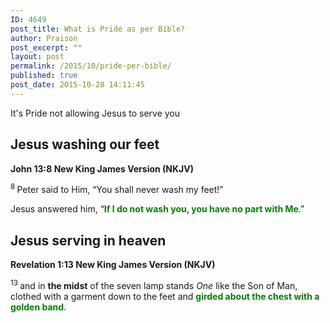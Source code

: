 ```yaml
---
ID: 4649
post_title: What is Pride as per Bible?
author: Praison
post_excerpt: ""
layout: post
permalink: /2015/10/pride-per-bible/
published: true
post_date: 2015-10-28 14:11:45
---
```

It's Pride not allowing Jesus to serve you
<h2><strong>Jesus washing our feet</strong></h2>
<strong><span class="passage-display-bcv">John 13:8
</span><span class="passage-display-version">New King James Version (NKJV)</span></strong>

<span id="en-NKJV-26639" class="text John-13-8"><sup class="versenum">8 </sup>Peter said to Him, “You shall never wash my feet!”</span>

<span class="text John-13-8">Jesus answered him, <span class="woj">“<span style="color: #008000;"><strong>If I do not wash you, you have no part with Me</strong></span>.”</span></span>
<h2><strong>Jesus serving in heaven</strong></h2>
<strong><span class="passage-display-bcv">Revelation 1:13
</span><span class="passage-display-version">New King James Version (NKJV)</span></strong>

<span id="en-NKJV-30711" class="text Rev-1-13"><sup class="versenum">13 </sup>and in <strong>the midst</strong> of the seven lamp stands <i>One</i> like the Son of Man, clothed with a garment down to the feet and <span style="color: #008000;"><strong>girded about the chest with a golden band</strong></span>.</span>
<h2></h2>